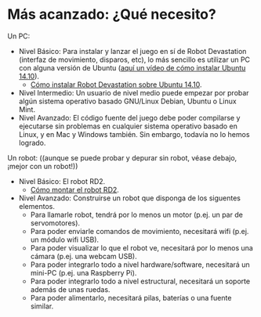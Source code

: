 # Más acanzado: ¿Qué necesito?

Un PC:

* Nivel Básico: Para instalar y lanzar el juego en sí de Robot Devastation \(interfaz de movimiento, disparos, etc\), lo más sencillo es utilizar un PC con alguna versión de Ubuntu \([aquí un vídeo de cómo instalar Ubuntu 14.10]([https://www.youtube.com/watch?v=Iez8JyCd8ts)\).
  * [Cómo instalar Robot Devastation sobre Ubuntu 14.10](http://asrob.uc3m.es/index.php/C%C3%B3mo_instalar_Robot_Devastation_sobre_Ubuntu_14.10).
* Nivel Intermedio: Un usuario de nivel medio puede empezar por probar algún sistema operativo basado GNU/Linux Debian, Ubuntu o Linux Mint.
* Nivel Avanzado: El código fuente del juego debe poder compilarse y ejecutarse sin problemas en cualquier sistema operativo basado en Linux, y en Mac y Windows también. Sin embargo, todavía no lo hemos logrado.

Un robot: \(\(aunque se puede probar y depurar sin robot, véase debajo, ¡mejor con un robot!\)\)

* Nivel Básico: El robot RD2.
  * [Cómo montar el robot RD2](http://asrob.uc3m.es/index.php/C%C3%B3mo_montar_el_robot_RD2).
* Nivel Avanzado: Construirse un robot que disponga de los siguentes elementos.
  * Para llamarle robot, tendrá por lo menos un motor \(p.ej. un par de servomotores\).
  * Para poder enviarle comandos de movimiento, necesitará wifi \(p.ej. un módulo wifi USB\).
  * Para poder visualizar lo que el robot ve, necesitará por lo menos una cámara \(p.ej. una webcam USB\).
  * Para poder integrarlo todo a nivel hardware/software, necesitará un mini-PC \(p.ej. una Raspberry Pi\).
  * Para poder integrarlo todo a nivel estructural, necesitará un soporte además de unas ruedas.
  * Para poder alimentarlo, necesitará pilas, baterías o una fuente similar.



